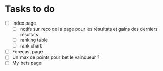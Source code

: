 # Tasks to do

- [ ] Index page
  - [ ] notifs sur reco de la page pour les résultats et gains des derniers résultats
  - [ ] ranking table
  - [ ] rank chart
- [ ] Forecast page
- [ ] Un max de points pour bet le vainqueur ?
- [ ] My bets page
